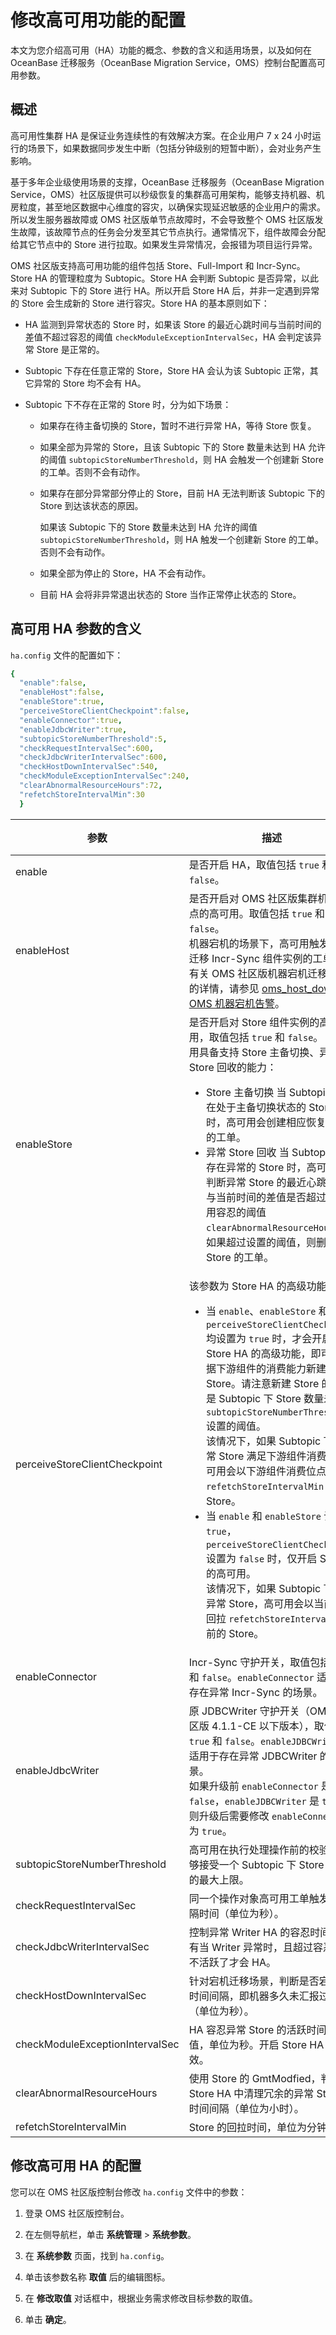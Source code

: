 # 修改高可用功能的配置

本文为您介绍高可用（HA）功能的概念、参数的含义和适用场景，以及如何在 OceanBase 迁移服务（OceanBase Migration Service，OMS）控制台配置高可用参数。

## 概述

高可用性集群 HA 是保证业务连续性的有效解决方案。在企业用户 7 x 24 小时运行的场景下，如果数据同步发生中断（包括分钟级别的短暂中断），会对业务产生影响。

基于多年企业级使用场景的支撑，OceanBase 迁移服务（OceanBase Migration Service，OMS）社区版提供可以秒级恢复的集群高可用架构，能够支持机器、机房粒度，甚至地区数据中心维度的容灾，以确保实现延迟敏感的企业用户的需求。所以发生服务器故障或 OMS 社区版单节点故障时，不会导致整个 OMS 社区版发生故障，该故障节点的任务会分发至其它节点执行。通常情况下，组件故障会分配给其它节点中的 Store 进行拉取。如果发生异常情况，会报错为项目运行异常。

OMS 社区版支持高可用功能的组件包括 Store、Full-Import 和 Incr-Sync。Store HA 的管理粒度为 Subtopic。Store HA 会判断 Subtopic 是否异常，以此来对 Subtopic 下的 Store 进行 HA。所以开启 Store HA 后，并非一定遇到异常的 Store 会生成新的 Store 进行容灾。Store HA 的基本原则如下：

* HA 监测到异常状态的 Store 时，如果该 Store 的最近心跳时间与当前时间的差值不超过容忍的阈值 `checkModuleExceptionIntervalSec`，HA 会判定该异常 Store 是正常的。

* Subtopic 下存在任意正常的 Store，Store HA 会认为该 Subtopic 正常，其它异常的 Store 均不会有 HA。

* Subtopic 下不存在正常的 Store 时，分为如下场景：

  * 如果存在待主备切换的 Store，暂时不进行异常 HA，等待 Store 恢复。
  
  * 如果全部为异常的 Store，且该 Subtopic 下的 Store 数量未达到 HA 允许的阈值 `subtopicStoreNumberThreshold`，则 HA 会触发一个创建新 Store 的工单。否则不会有动作。
  
  * 如果存在部分异常部分停止的 Store，目前 HA 无法判断该 Subtopic 下的 Store 到达该状态的原因。

    如果该 Subtopic 下的 Store 数量未达到 HA 允许的阈值 `subtopicStoreNumberThreshold`，则 HA 触发一个创建新 Store 的工单。否则不会有动作。
  
  * 如果全部为停止的 Store，HA 不会有动作。
  
  * 目前 HA 会将非异常退出状态的 Store 当作正常停止状态的 Store。

## 高可用 HA 参数的含义

`ha.config` 文件的配置如下：

```yaml
{
  "enable":false,
  "enableHost":false,
  "enableStore":true,
  "perceiveStoreClientCheckpoint":false,
  "enableConnector":true,
  "enableJdbcWriter":true,
  "subtopicStoreNumberThreshold":5,
  "checkRequestIntervalSec":600,
  "checkJdbcWriterIntervalSec":600,
  "checkHostDownIntervalSec":540,
  "checkModuleExceptionIntervalSec":240,
  "clearAbnormalResourceHours":72,
  "refetchStoreIntervalMin":30
  }
```

|               参数                |                                                                                                                                                                                                                  描述                                                                                                                                                                                                                   |        默认值         |
|---------------------------------|---------------------------------------------------------------------------------------------------------------------------------------------------------------------------------------------------------------------------------------------------------------------------------------------------------------------------------------------------------------------------------------------------------------------------------------|--------------------|
| enable                          | 是否开启 HA，取值包括 `true` 和 `false`。                                                                                                                                                                                                                                                                                                                                                                                                        | `false`            |
| enableHost                      | 是否开启对 OMS 社区版集群机器节点的高可用。取值包括 `true` 和 `false`。 <br>机器宕机的场景下，高可用触发批量迁移 Incr-Sync 组件实例的工单。 有关 OMS 社区版机器宕机迁移告警的详情，请参见 [oms_host_down OMS 机器宕机告警](../../1200.reference-guide/300.alarm-reference/100.oms-host-down.md)。                                                                                                                                                 | `false`            |
| enableStore                     | 是否开启对 Store 组件实例的高可用，取值包括 `true` 和 `false`。 高可用具备支持 Store 主备切换、异常 Store 回收的能力： <ul><li>Store 主备切换 当 Subtopic 下存在处于主备切换状态的 Store 时，高可用会创建相应恢复 Store 的工单。   <li> 异常 Store 回收 当 Subtopic 下存在异常的 Store 时，高可用会判断异常 Store 的最近心跳时间与当前时间的差值是否超过高可用容忍的阈值 `clearAbnormalResourceHours`。 如果超过设置的阈值，则删除该 Store 的工单。</ul>    | `true`             |
|perceiveStoreClientCheckpoint|该参数为 Store HA 的高级功能。<ul><li>当 `enable`、`enableStore` 和 `perceiveStoreClientCheckpoint` 均设置为 `true` 时，才会开启 Store HA 的高级功能，即可以根据下游组件的消费能力新建 Store。请注意新建 Store 的前提是 Subtopic 下 Store 数量未超过 `subtopicStoreNumberThreshold` 设置的阈值。<br>该情况下，如果 Subtopic 下无正常 Store 满足下游组件消费，高可用会以下游组件消费位点回拉 `refetchStoreIntervalMin` 前的 Store。<li>当 `enable` 和 `enableStore` 设置为 `true`，`perceiveStoreClientCheckpoint` 设置为 `false` 时，仅开启 Stroe 的高可用。<br>该情况下，如果 Subtopic 下存在异常 Store，高可用会以当前时间回拉 `refetchStoreIntervalMin` 前的 Store。  |`false`|
| enableConnector                 | Incr-Sync 守护开关，取值包括 `true` 和 `false`。`enableConnector` 适用于存在异常 Incr-Sync 的场景。                                                                                                                                                                                                                                                                                                                                        | `true`             |
| enableJdbcWriter                | 原 JDBCWriter 守护开关（OMS 社区版 4.1.1-CE 以下版本），取值包括 `true` 和 `false`。`enableJDBCWriter` 适用于存在异常 JDBCWriter 的场景。<br>如果升级前 `enableConnector` 是 `false`，`enableJDBCWriter` 是 `true`，则升级后需要修改 `enableConnector` 为 `true`。                   | `true`             |
| subtopicStoreNumberThreshold    | 高可用在执行处理操作前的校验，能够接受一个 Subtopic 下 Store 数量的最大上限。                                                                                                                                                                                                                                                                                                                                                                                       | 5                  |
| checkRequestIntervalSec         | 同一个操作对象高可用工单触发的间隔时间（单位为秒）。                                                          | 600                |
| checkJdbcWriterIntervalSec      | 控制异常 Writer HA 的容忍时间。只有当 Writer 异常时，且超过容忍时间不活跃了才会 HA。                                                                                                                                                                                                                                                                                                                                                                                 | 600                |
| checkHostDownIntervalSec        | 针对宕机迁移场景，判断是否宕机的时间间隔，即机器多久未汇报过心跳（单位为秒）。                                                                                                                                                                                                                                                                                                                                                                                               | 540                |
| checkModuleExceptionIntervalSec | HA 容忍异常 Store 的活跃时间阈值，单位为秒。开启 Store HA 后生效。                                                                                                                                                                                                                                                                                                                                                                                           | 240                |
| clearAbnormalResourceHours      | 使用 Store 的 GmtModfied，判断 Store HA 中清理冗余的异常 Store 的时间间隔（单位为小时）。                                                                                                                                                                                                                                                                                                                                                                        | 72 |
| refetchStoreIntervalMin         | Store 的回拉时间，单位为分钟。                                                                                                                                                                                                                                                                                                                                                                                                                    | 30                 |

## 修改高可用 HA 的配置

您可以在 OMS 社区版控制台修改 `ha.config` 文件中的参数：

1. 登录 OMS 社区版控制台。

2. 在左侧导航栏，单击 **系统管理** \> **系统参数**。

3. 在 **系统参数** 页面，找到 `ha.config`。

4. 单击该参数名称 **取值** 后的编辑图标。

5. 在 **修改取值** 对话框中，根据业务需求修改目标参数的取值。

6. 单击 **确定**。

